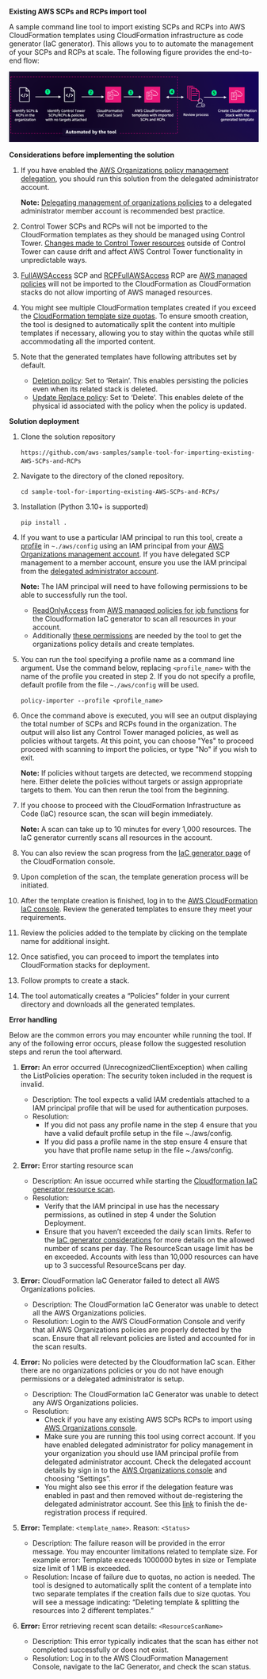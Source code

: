 **Existing AWS SCPs and RCPs import tool**

A sample command line tool to import existing SCPs and RCPs into AWS CloudFormation templates using CloudFormation infrastructure as code generator (IaC generator). This allows you to to automate the management of your SCPs and RCPs at scale. The following figure provides the end-to-end flow:

![solutions_overview](solutions_overview.png "Solutions overview")


**Considerations before implementing the solution**

1. If you have enabled the [AWS Organizations policy management delegation](https://docs.aws.amazon.com/organizations/latest/userguide/orgs_delegate_policies.html), you should run this solution from the delegated administrator account. 

    **Note:** [Delegating management of organizations policies](https://docs.aws.amazon.com/organizations/latest/userguide/orgs_delegate_policies.html) to a delegated administrator member account is recommended best practice.

2. Control Tower SCPs and RCPs will not be imported to the CloudFormation templates as they should be managed using Control Tower. [Changes made to Control Tower resources](https://docs.aws.amazon.com/controltower/latest/userguide/walkthrough-delete.html) outside of Control Tower can cause drift and affect AWS Control Tower functionality in unpredictable ways.

3. [FullAWSAccess](https://console.aws.amazon.com/organizations/?#/policies/p-FullAWSAccess) SCP and [RCPFullAWSAccess](https://677276094262-lagb2dh4.us-east-1.console.aws.amazon.com/organizations/v2/home/policies/resource-control-policy/p-RCPFullAWSAccess) RCP are [AWS managed policies](https://docs.aws.amazon.com/organizations/latest/userguide/orgs_reference_available-policies.html) will not be imported to the CloudFormation as CloudFormation stacks do not allow importing of AWS managed resources.

4. You might see multiple CloudFormation templates created if you exceed the [CloudFormation template size quotas](https://docs.aws.amazon.com/AWSCloudFormation/latest/UserGuide/cloudformation-limits.html). To ensure smooth creation, the tool is designed to automatically split the content into multiple templates if necessary, allowing you to stay within the quotas while still accommodating all the imported content. 

5. Note that the generated templates have following attributes set by default.
    * [Deletion policy](https://docs.aws.amazon.com/AWSCloudFormation/latest/UserGuide/aws-attribute-deletionpolicy.html?icmpid=docs_cfn_console): Set to ‘Retain’. This enables persisting the policies even when its related stack is deleted.
    * [Update Replace policy](https://docs.aws.amazon.com/AWSCloudFormation/latest/UserGuide/aws-attribute-updatereplacepolicy.html?icmpid=docs_cfn_console): Set to ‘Delete’. This enables delete of the physical id associated with the policy when the policy is updated. 




**Solution deployment**

1. Clone the solution repository

    `https://github.com/aws-samples/sample-tool-for-importing-existing-AWS-SCPs-and-RCPs`

2. Navigate to the directory of the cloned repository. 

    `cd sample-tool-for-importing-existing-AWS-SCPs-and-RCPs/`

3. Installation (Python 3.10+ is supported)

    `pip install .`

4. If you want to use a particular IAM principal to run this tool, create a [profile](https://docs.aws.amazon.com/cli/latest/userguide/cli-configure-files.html) in  `~./aws/config` using an IAM principal from your [AWS Organizations management account](https://docs.aws.amazon.com/organizations/latest/userguide/orgs_getting-started_concepts.html). If you have delegated SCP management to a member account, ensure you use the IAM principal from the [delegated administrator account](https://docs.aws.amazon.com/organizations/latest/userguide/orgs_delegate_policies.html). 

    **Note:** The IAM principal will need to have following permissions to be able to successfully run the tool. 

    * [ReadOnlyAccess](https://console.aws.amazon.com/iam/home#policies/arn:aws:iam::aws:policy/ReadOnlyAccess) from [AWS managed policies for job functions](https://docs.aws.amazon.com/IAM/latest/UserGuide/access_policies_job-functions.html) for the Cloudformation IaC generator to scan all resources in your account. 
    * Additionally [these permissions](scp_and_rcp_import_tool/permissions.json) are needed by the tool to get the organizations policy details and create templates. 

5. You can run the tool specifying a profile name as a command line argument. Use the command below, replacing `<profile_name>` with the name of the profile you created in step 2. If you do not specify a profile, default profile from the file  `~./aws/config` will be used.

    `policy-importer --profile <profile_name>`

6. Once the command above is executed, you will see an output displaying the total number of SCPs and RCPs found in the organization. The output will also list any Control Tower managed policies, as well as policies without targets. At this point, you can choose "Yes" to proceed proceed with scanning to import the policies, or type "No" if you wish to exit.

    **Note:** If policies without targets are detected, we recommend stopping here. Either delete the policies without targets or assign appropriate targets to them. You can then rerun the tool from the beginning.

7. If you choose to proceed with the CloudFormation Infrastructure as Code (IaC) resource scan, the scan will begin immediately. 

    **Note:** A scan can take up to 10 minutes for every 1,000 resources. The IaC generator currently scans all resources in the account.

8. You can also review the scan progress from the [IaC generator page](https://console.aws.amazon.com/cloudformation/home?#iac-generator) of the CloudFormation console.

9. Upon completion of the scan, the template generation process will be initiated.  

10. After the template creation is finished, log in to the [AWS CloudFormation IaC console](https://console.aws.amazon.com/cloudformation/home?#iac-generator). Review the generated templates to ensure they meet your requirements. 

11. Review the policies added to the template by clicking on the template name for additional insight.

12. Once satisfied, you can proceed to import the templates into CloudFormation stacks for deployment. 

13. Follow prompts to create a stack.

14. The tool automatically creates a “Policies” folder in your current directory and downloads all the generated templates. 


**Error handling**

Below are the common errors you may encounter while running the tool. If any of the following error occurs, please follow the suggested resolution steps and rerun the tool afterward.

1. **Error:** An error occurred (UnrecognizedClientException) when calling the ListPolicies operation: The security token included in the request is invalid.
    * Description: The tool expects a valid IAM credentials attached to a IAM principal profile that will be used for authentication purposes.
    * Resolution: 
        * If you did not pass any profile name in the step 4 ensure that you have a valid default profile setup in the file ~./aws/config. 
        * If you did pass a profile name in the step ensure 4 ensure that you have that profile name setup in the file ~./aws/config.  

2. **Error:** Error starting resource scan
    * Description: An issue occurred while starting the [Cloudformation IaC generator resource scan](https://docs.aws.amazon.com/AWSCloudFormation/latest/UserGuide/iac-generator-start-resource-scan.html). 
    * Resolution: 
        * Verify that the IAM principal in use has the necessary permissions, as outlined in step 4 under the Solution Deployment.
        * Ensure that you haven’t exceeded the daily scan limits. Refer to the [IaC generator considerations](https://docs.aws.amazon.com/AWSCloudFormation/latest/UserGuide/generate-IaC.html#iac-generator-considerations) for more details on the allowed number of scans per day. The ResourceScan usage limit has be en exceeded. Accounts with less than 10,000 resources can have up to 3 successful ResourceScans per day.

3. **Error:** CloudFormation IaC Generator failed to detect all AWS Organizations policies.
    * Description: The CloudFormation IaC Generator was unable to detect all the AWS Organizations policies.
    * Resolution: Login to the AWS CloudFormation Console and verify that all AWS Organizations policies are properly detected by the scan. Ensure that all relevant policies are listed and accounted for in the scan results.

4. **Error:** No policies were detected by the Cloudformation IaC scan. Either there are no organizations policies or you do not have enough permissions or a delegated administrator is setup.
    * Description: The CloudFormation IaC Generator was unable to detect any AWS Organizations policies.
    * Resolution: 
        * Check if you have any existing AWS SCPs RCPs to import using [AWS Organizations console](https://console.aws.amazon.com/organizations/v2). 
        * Make sure you are running this tool using correct account. If you have enabled delegated administrator for policy management in your organization you should use IAM principal profile from delegated administrator account. Check the delegated account details by sign in to the [AWS Organizations console](https://console.aws.amazon.com/organizations/v2) and choosing “Settings”.
        * You might also see this error if the delegation feature was enabled in past and then removed without de-registering the delegated administrator account. See this [link](https://repost.aws/knowledge-center/organizations-remove-delegated-admin) to finish the de-registration process if required.

5. **Error:** Template: `<template_name>`. Reason: `<Status>`
    * Description: The failure reason will be provided in the error message. You may encounter limitations related to template size. For example error: Template exceeds 1000000 bytes in size or Template size limit of 1 MB is exceeded.
    * Resolution: Incase of failure due to quotas, no action is needed. The tool is designed to automatically split the content of a template into two separate templates if the creation fails due to size quotas. You will see a message indicating: “Deleting template & splitting the resources into 2 different templates.”

6. **Error:** Error retrieving recent scan details: `<ResourceScanName>`
    * Description: This error typically indicates that the scan has either not completed successfully or does not exist.
    * Resolution: Log in to the AWS CloudFormation Management Console, navigate to the IaC Generator, and check the scan status.

